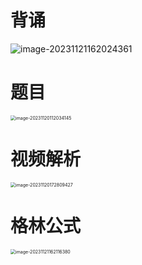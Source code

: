 # 背诵

![image-20231121162024361](https://cvp.oss-cn-shanghai.aliyuncs.com/picgo/202311211620708.png)



# 题目

<img src="https://cvp.oss-cn-shanghai.aliyuncs.com/picgo/202311201120211.png" alt="image-20231120112034145" style="zoom:50%;" />



# 视频解析

<img src="https://cvp.oss-cn-shanghai.aliyuncs.com/picgo/202311201728874.png" alt="image-20231120172809427" style="zoom:50%;" />

# 格林公式

<img src="https://cvp.oss-cn-shanghai.aliyuncs.com/picgo/202311211621634.png" alt="image-20231121162116380" style="zoom:50%;" />

